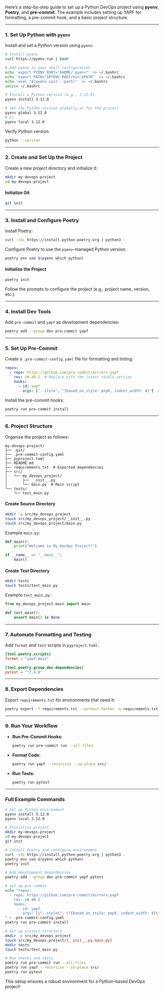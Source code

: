 Here’s a step-by-step guide to set up a Python DevOps project using **pyenv**, **Poetry**, and **pre-commit**. The example includes setting up YAPF for formatting, a pre-commit hook, and a basic project structure.

---

### 1. Set Up Python with `pyenv`
Install and set a Python version using `pyenv`:

```bash
# Install pyenv
curl https://pyenv.run | bash

# Add pyenv to your shell configuration
echo 'export PYENV_ROOT="$HOME/.pyenv"' >> ~/.bashrc
echo 'export PATH="$PYENV_ROOT/bin:$PATH"' >> ~/.bashrc
echo 'eval "$(pyenv init --path)"' >> ~/.bashrc
source ~/.bashrc

# Install a Python version (e.g., 3.12.0)
pyenv install 3.12.0

# Set the Python version globally or for the project
pyenv global 3.12.0
# or
pyenv local 3.12.0
```

Verify Python version:

```bash
python --version
```

---

### 2. Create and Set Up the Project
Create a new project directory and initialize it:

```bash
mkdir my-devops-project
cd my-devops-project
```

#### Initialize Git
```bash
git init
```

---

### 3. Install and Configure Poetry
Install Poetry:

```bash
curl -sSL https://install.python-poetry.org | python3 -
```

Configure Poetry to use the `pyenv`-managed Python version:

```bash
poetry env use $(pyenv which python)
```

#### Initialize the Project
```bash
poetry init
```

Follow the prompts to configure the project (e.g., project name, version, etc.).

---

### 4. Install Dev Tools
Add `pre-commit` and `yapf` as development dependencies:

```bash
poetry add --group dev pre-commit yapf
```

---

### 5. Set Up Pre-Commit
Create a `.pre-commit-config.yaml` file for formatting and linting:

```yaml
repos:
  - repo: https://github.com/pre-commit/mirrors-yapf
    rev: v0.40.2  # Replace with the latest stable version
    hooks:
      - id: yapf
        args: ["--style", "{based_on_style: pep8, indent_width: 4}"]  # Optional: Customize formatting
```

Install the pre-commit hooks:

```bash
poetry run pre-commit install
```

---

### 6. Project Structure
Organize the project as follows:

```plaintext
my-devops-project/
├── .git/
├── .pre-commit-config.yaml
├── pyproject.toml
├── README.md
├── requirements.txt  # Exported dependencies
├── src/
│   └── my_devops_project/
│       ├── __init__.py
│       └── main.py  # Main script
└── tests/
    └── test_main.py
```

#### Create Source Directory
```bash
mkdir -p src/my_devops_project
touch src/my_devops_project/__init__.py
touch src/my_devops_project/main.py
```

Example `main.py`:

```python
def main():
    print("Welcome to My DevOps Project!")

if __name__ == "__main__":
    main()
```

#### Create Test Directory
```bash
mkdir tests
touch tests/test_main.py
```

Example `test_main.py`:

```python
from my_devops_project.main import main

def test_main():
    assert main() is None
```

---

### 7. Automate Formatting and Testing
Add `format` and `test` scripts in `pyproject.toml`:

```toml
[tool.poetry.scripts]
format = "yapf:main"

[tool.poetry.group.dev.dependencies]
pytest = "^7.4.0"
```

---

### 8. Export Dependencies
Export `requirements.txt` for environments that need it:

```bash
poetry export -f requirements.txt --without-hashes -o requirements.txt
```

---

### 9. Run Your Workflow
- **Run Pre-Commit Hooks:**

  ```bash
  poetry run pre-commit run --all-files
  ```

- **Format Code:**

  ```bash
  poetry run yapf --recursive --in-place src/
  ```

- **Run Tests:**

  ```bash
  poetry run pytest
  ```

---

### Full Example Commands

```bash
# Set up Python environment
pyenv install 3.12.0
pyenv local 3.12.0

# Initialize project
mkdir my-devops-project
cd my-devops-project
git init

# Install Poetry and configure environment
curl -sSL https://install.python-poetry.org | python3 -
poetry env use $(pyenv which python)
poetry init

# Add development dependencies
poetry add --group dev pre-commit yapf pytest

# Set up pre-commit
echo "repos:
  - repo: https://github.com/pre-commit/mirrors-yapf
    rev: v0.40.2
    hooks:
      - id: yapf
        args: [\"--style\", \"{based_on_style: pep8, indent_width: 4}\"]
" > .pre-commit-config.yaml
poetry run pre-commit install

# Set up project structure
mkdir -p src/my_devops_project
touch src/my_devops_project/{__init__.py,main.py}
mkdir tests
touch tests/test_main.py

# Run checks and tests
poetry run pre-commit run --all-files
poetry run yapf --recursive --in-place src/
poetry run pytest
```

This setup ensures a robust environment for a Python-based DevOps project!
